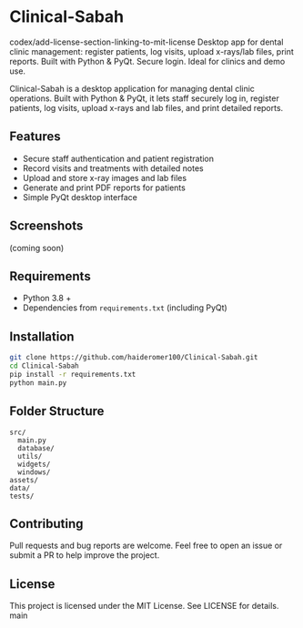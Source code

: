 # Clinical-Sabah
 codex/add-license-section-linking-to-mit-license
Desktop app for dental clinic management: register patients, log visits, upload x-rays/lab files, print reports. Built with Python &amp; PyQt. Secure login. Ideal for clinics and demo use.

Clinical-Sabah is a desktop application for managing dental clinic operations. Built with Python & PyQt, it lets staff securely log in, register patients, log visits, upload x-rays and lab files, and print detailed reports.

## Features
- Secure staff authentication and patient registration
- Record visits and treatments with detailed notes
- Upload and store x-ray images and lab files
- Generate and print PDF reports for patients
- Simple PyQt desktop interface

## Screenshots
(coming soon)

## Requirements
- Python 3.8 +
- Dependencies from `requirements.txt` (including PyQt)

## Installation
```bash
git clone https://github.com/haideromer100/Clinical-Sabah.git
cd Clinical-Sabah
pip install -r requirements.txt
python main.py
```

## Folder Structure
```
src/
  main.py
  database/
  utils/
  widgets/
  windows/
assets/
data/
tests/
```

## Contributing
Pull requests and bug reports are welcome. Feel free to open an issue or submit a PR to help improve the project.

## License
This project is licensed under the MIT License. See LICENSE for details.
main

